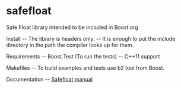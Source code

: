 # safefloat
Safe Float library intended to be included in Boost.org

Install
-- The library is headers only. 
-- It is enough to put the include directory in the path the compiler looks up for them.

Requirements
-- Boost.Test (To run the tests)
-- C++11 support

Makefiles
-- To build examples and tests use b2 tool from Boost.

Documentation
-- [Safefloat manual](https://sdavtaker.github.io/safefloat/doc/html/index.html)
